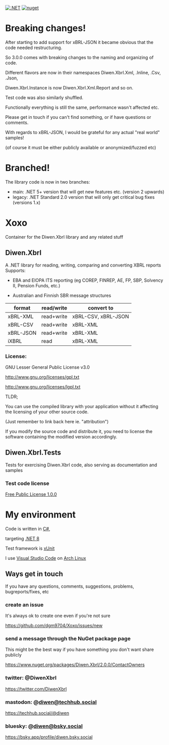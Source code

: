 [![.NET](https://github.com/dgm9704/Xoxo/actions/workflows/dotnet.yml/badge.svg)](https://github.com/dgm9704/Xoxo/actions/workflows/dotnet.yml)
[![nuget](https://img.shields.io/nuget/v/Diwen.Xbrl.svg)](https://www.nuget.org/packages/Diwen.Xbrl/)

# Breaking changes!
After starting to add support for xBRL-JSON it became obvious that the code needed restructuring.

So 3.0.0 comes with breaking changes to the naming and organizing of code. 

Different flavors are now in their namespaces Diwen.Xbrl.Xml, .Inline, .Csv, .Json, 

Diwen.Xbrl.Instance is now Diwen.Xbrl.Xml.Report and so on.

Test code was also similarly shuffled.

Functionally everything is still the same, performance wasn't affected etc.

Please get in touch if you can't find something, or if have questions or comments.

With regards to xBRL-JSON, I would be grateful for any actual "real world" samples! 

(of course it must be either publicly available or anonymized/fuzzed etc)


# Branched!
The library code is now in two branches:
- main: .NET 5+ version that will get new features etc. (version 2 upwards)
- legacy: .NET Standard 2.0 version that will only get critical bug fixes (versions 1.x)

# Xoxo
Container for the Diwen.Xbrl library and any related stuff


## Diwen.Xbrl
A .NET library for reading, writing, comparing and converting XBRL reports
Supports:

- EBA and EIOPA ITS reporting (eg COREP, FINREP, AE, FP, SBP, Solvency II, Pension Funds, etc.)

- Australian and Finnish SBR message structures

| format    | read/write | convert to          |
| --------  | --------   | -------             |
| xBRL-XML  | read+write | xBRL-CSV, xBRL-JSON |
| xBRL-CSV  | read+write | xBRL-XML            |
| xBRL-JSON | read+write | xBRL-XML            |
| iXBRL     | read       | xBRL-XML            |


### License:

GNU Lesser General Public License v3.0

http://www.gnu.org/licenses/gpl.txt

http://www.gnu.org/licenses/lgpl.txt


TLDR; 

You can use the compiled library with your application without it affecting the licensing of your other source code. 

(Just remember to link back here ie. "attribution")

If you modify the source code and distribute it, you need to license the software containing the modified version accordingly.

## Diwen.Xbrl.Tests
Tests for exercising Diwen.Xbrl code, also serving as documentation and samples

### Test code license 
[Free Public License 1.0.0](https://opensource.org/licenses/FPL-1.0.0)


# My environment
Code is written in [C#](https://docs.microsoft.com/en-us/dotnet/csharp/index), 

targeting [.NET 8](https://learn.microsoft.com/en-us/dotnet/api/?view=net-8.0)

Test framework is [xUnit](https://xunit.net/)

I use [Visual Studio Code](https://code.visualstudio.com/) 
on [Arch Linux](https://www.archlinux.org/)

## Ways get in touch
If you have any questions, comments, suggestions, problems, bugreports/fixes, etc

### create an issue 
It's always ok to create one even if you're not sure

https://github.com/dgm9704/Xoxo/issues/new

### send a message through the NuGet package page
This might be the best way if you have something you don't want share publicly

https://www.nuget.org/packages/Diwen.Xbrl/2.0.0/ContactOwners

### twitter: @DiwenXbrl
https://twitter.com/DiwenXbrl

### mastodon: @diwen@techhub.social
https://techhub.social/@diwen

### bluesky: @diwen@bsky.social
https://bsky.app/profile/diwen.bsky.social
